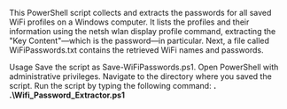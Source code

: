 This PowerShell script collects and extracts the passwords for all saved WiFi profiles on a Windows computer. It lists the profiles and their information using the netsh wlan display profile command, extracting the "Key Content"—which is the password—in particular. Next, a file called WiFiPasswords.txt contains the retrieved WiFi names and passwords.

Usage
Save the script as Save-WiFiPasswords.ps1.
Open PowerShell with administrative privileges.
Navigate to the directory where you saved the script.
Run the script by typing the following command:
**. .\Wifi_Password_Extractor.ps1**
